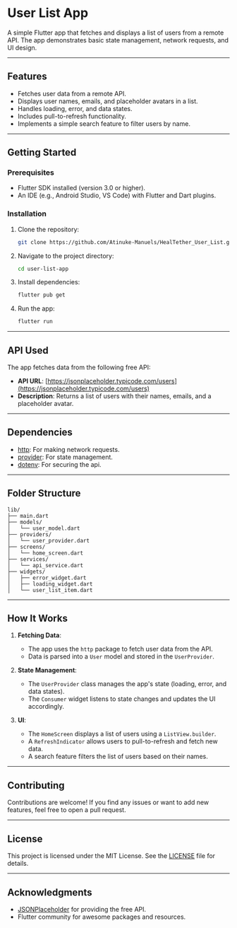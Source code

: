 # User List App

A simple Flutter app that fetches and displays a list of users from a remote API. The app demonstrates basic state management, network requests, and UI design.

---

## Features

- Fetches user data from a remote API.
- Displays user names, emails, and placeholder avatars in a list.
- Handles loading, error, and data states.
- Includes pull-to-refresh functionality.
- Implements a simple search feature to filter users by name.

---


## Getting Started

### Prerequisites

- Flutter SDK installed (version 3.0 or higher).
- An IDE (e.g., Android Studio, VS Code) with Flutter and Dart plugins.

### Installation

1. Clone the repository:
   ```bash
   git clone https://github.com/Atinuke-Manuels/HealTether_User_List.git
   ```

2. Navigate to the project directory:
   ```bash
   cd user-list-app
   ```

3. Install dependencies:
   ```bash
   flutter pub get
   ```

4. Run the app:
   ```bash
   flutter run
   ```

---

## API Used

The app fetches data from the following free API:

- **API URL**: [https://jsonplaceholder.typicode.com/users](https://jsonplaceholder.typicode.com/users)
- **Description**: Returns a list of users with their names, emails, and a placeholder avatar.

---

## Dependencies

- [http](https://pub.dev/packages/http): For making network requests.
- [provider](https://pub.dev/packages/provider): For state management.
- [dotenv](https://pub.dev/packages/dotenv): For securing the api.

---

## Folder Structure

```
lib/
├── main.dart
├── models/
│   └── user_model.dart
├── providers/
│   └── user_provider.dart
├── screens/
│   └── home_screen.dart
├── services/
│   └── api_service.dart
├── widgets/
│   ├── error_widget.dart
│   ├── loading_widget.dart
│   └── user_list_item.dart
```

---

## How It Works

1. **Fetching Data**:
    - The app uses the `http` package to fetch user data from the API.
    - Data is parsed into a `User` model and stored in the `UserProvider`.

2. **State Management**:
    - The `UserProvider` class manages the app's state (loading, error, and data states).
    - The `Consumer` widget listens to state changes and updates the UI accordingly.

3. **UI**:
    - The `HomeScreen` displays a list of users using a `ListView.builder`.
    - A `RefreshIndicator` allows users to pull-to-refresh and fetch new data.
    - A search feature filters the list of users based on their names.

---

## Contributing

Contributions are welcome! If you find any issues or want to add new features, feel free to open a pull request.

---

## License

This project is licensed under the MIT License. See the [LICENSE](LICENSE) file for details.

---

## Acknowledgments

- [JSONPlaceholder](https://jsonplaceholder.typicode.com/) for providing the free API.
- Flutter community for awesome packages and resources.
